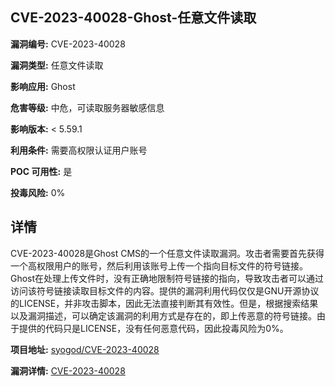 ## CVE-2023-40028-Ghost-任意文件读取

**漏洞编号:** CVE-2023-40028

**漏洞类型:** 任意文件读取

**影响应用:** Ghost

**危害等级:** 中危，可读取服务器敏感信息

**影响版本:** < 5.59.1

**利用条件:** 需要高权限认证用户账号

**POC 可用性:** 是

**投毒风险:** 0%

## 详情

CVE-2023-40028是Ghost CMS的一个任意文件读取漏洞。攻击者需要首先获得一个高权限用户的账号，然后利用该账号上传一个指向目标文件的符号链接。Ghost在处理上传文件时，没有正确地限制符号链接的指向，导致攻击者可以通过访问该符号链接读取目标文件的内容。提供的漏洞利用代码仅仅是GNU开源协议的LICENSE，并非攻击脚本，因此无法直接判断其有效性。但是，根据搜索结果以及漏洞描述，可以确定该漏洞的利用方式是存在的，即上传恶意的符号链接。由于提供的代码只是LICENSE，没有任何恶意代码，因此投毒风险为0%。

**项目地址:** [syogod/CVE-2023-40028](https://github.com/syogod/CVE-2023-40028)

**漏洞详情:** [CVE-2023-40028](https://nvd.nist.gov/vuln/detail/CVE-2023-40028)